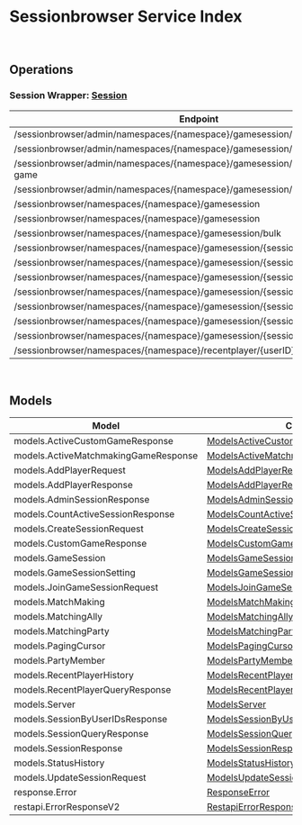 # Sessionbrowser Service Index

&nbsp;  

## Operations

### Session Wrapper:  [Session](../AccelByte.Sdk/Api/Sessionbrowser/Wrapper/Session.cs)
| Endpoint | Method | ID | Class |
|---|---|---|---|
| /sessionbrowser/admin/namespaces/{namespace}/gamesession/active/count | GET | GetTotalActiveSession | [GetTotalActiveSession](../AccelByte.Sdk/Api/Sessionbrowser/Operation//GetTotalActiveSession.cs) |
| /sessionbrowser/admin/namespaces/{namespace}/gamesession/active/custom-game | GET | GetActiveCustomGameSessions | [GetActiveCustomGameSessions](../AccelByte.Sdk/Api/Sessionbrowser/Operation//GetActiveCustomGameSessions.cs) |
| /sessionbrowser/admin/namespaces/{namespace}/gamesession/active/matchmaking-game | GET | GetActiveMatchmakingGameSessions | [GetActiveMatchmakingGameSessions](../AccelByte.Sdk/Api/Sessionbrowser/Operation//GetActiveMatchmakingGameSessions.cs) |
| /sessionbrowser/admin/namespaces/{namespace}/gamesession/{sessionID} | GET | AdminGetSession | [AdminGetSession](../AccelByte.Sdk/Api/Sessionbrowser/Operation//AdminGetSession.cs) |
| /sessionbrowser/namespaces/{namespace}/gamesession | GET | QuerySession | [QuerySession](../AccelByte.Sdk/Api/Sessionbrowser/Operation//QuerySession.cs) |
| /sessionbrowser/namespaces/{namespace}/gamesession | POST | CreateSession | [CreateSession](../AccelByte.Sdk/Api/Sessionbrowser/Operation//CreateSession.cs) |
| /sessionbrowser/namespaces/{namespace}/gamesession/bulk | GET | GetSessionByUserIDs | [GetSessionByUserIDs](../AccelByte.Sdk/Api/Sessionbrowser/Operation//GetSessionByUserIDs.cs) |
| /sessionbrowser/namespaces/{namespace}/gamesession/{sessionID} | GET | GetSession | [GetSession](../AccelByte.Sdk/Api/Sessionbrowser/Operation//GetSession.cs) |
| /sessionbrowser/namespaces/{namespace}/gamesession/{sessionID} | PUT | UpdateSession | [UpdateSession](../AccelByte.Sdk/Api/Sessionbrowser/Operation//UpdateSession.cs) |
| /sessionbrowser/namespaces/{namespace}/gamesession/{sessionID} | DELETE | DeleteSession | [DeleteSession](../AccelByte.Sdk/Api/Sessionbrowser/Operation//DeleteSession.cs) |
| /sessionbrowser/namespaces/{namespace}/gamesession/{sessionID}/join | POST | JoinSession | [JoinSession](../AccelByte.Sdk/Api/Sessionbrowser/Operation//JoinSession.cs) |
| /sessionbrowser/namespaces/{namespace}/gamesession/{sessionID}/localds | DELETE | DeleteSessionLocalDS | [DeleteSessionLocalDS](../AccelByte.Sdk/Api/Sessionbrowser/Operation//DeleteSessionLocalDS.cs) |
| /sessionbrowser/namespaces/{namespace}/gamesession/{sessionID}/player | POST | AddPlayerToSession | [AddPlayerToSession](../AccelByte.Sdk/Api/Sessionbrowser/Operation//AddPlayerToSession.cs) |
| /sessionbrowser/namespaces/{namespace}/gamesession/{sessionID}/player/{userID} | DELETE | RemovePlayerFromSession | [RemovePlayerFromSession](../AccelByte.Sdk/Api/Sessionbrowser/Operation//RemovePlayerFromSession.cs) |
| /sessionbrowser/namespaces/{namespace}/recentplayer/{userID} | GET | GetRecentPlayer | [GetRecentPlayer](../AccelByte.Sdk/Api/Sessionbrowser/Operation//GetRecentPlayer.cs) |


&nbsp;  

## Models

| Model | Class |
|---|---|
| models.ActiveCustomGameResponse | [ModelsActiveCustomGameResponse](../AccelByte.Sdk/Api/Sessionbrowser/Model/ModelsActiveCustomGameResponse.cs) |
| models.ActiveMatchmakingGameResponse | [ModelsActiveMatchmakingGameResponse](../AccelByte.Sdk/Api/Sessionbrowser/Model/ModelsActiveMatchmakingGameResponse.cs) |
| models.AddPlayerRequest | [ModelsAddPlayerRequest](../AccelByte.Sdk/Api/Sessionbrowser/Model/ModelsAddPlayerRequest.cs) |
| models.AddPlayerResponse | [ModelsAddPlayerResponse](../AccelByte.Sdk/Api/Sessionbrowser/Model/ModelsAddPlayerResponse.cs) |
| models.AdminSessionResponse | [ModelsAdminSessionResponse](../AccelByte.Sdk/Api/Sessionbrowser/Model/ModelsAdminSessionResponse.cs) |
| models.CountActiveSessionResponse | [ModelsCountActiveSessionResponse](../AccelByte.Sdk/Api/Sessionbrowser/Model/ModelsCountActiveSessionResponse.cs) |
| models.CreateSessionRequest | [ModelsCreateSessionRequest](../AccelByte.Sdk/Api/Sessionbrowser/Model/ModelsCreateSessionRequest.cs) |
| models.CustomGameResponse | [ModelsCustomGameResponse](../AccelByte.Sdk/Api/Sessionbrowser/Model/ModelsCustomGameResponse.cs) |
| models.GameSession | [ModelsGameSession](../AccelByte.Sdk/Api/Sessionbrowser/Model/ModelsGameSession.cs) |
| models.GameSessionSetting | [ModelsGameSessionSetting](../AccelByte.Sdk/Api/Sessionbrowser/Model/ModelsGameSessionSetting.cs) |
| models.JoinGameSessionRequest | [ModelsJoinGameSessionRequest](../AccelByte.Sdk/Api/Sessionbrowser/Model/ModelsJoinGameSessionRequest.cs) |
| models.MatchMaking | [ModelsMatchMaking](../AccelByte.Sdk/Api/Sessionbrowser/Model/ModelsMatchMaking.cs) |
| models.MatchingAlly | [ModelsMatchingAlly](../AccelByte.Sdk/Api/Sessionbrowser/Model/ModelsMatchingAlly.cs) |
| models.MatchingParty | [ModelsMatchingParty](../AccelByte.Sdk/Api/Sessionbrowser/Model/ModelsMatchingParty.cs) |
| models.PagingCursor | [ModelsPagingCursor](../AccelByte.Sdk/Api/Sessionbrowser/Model/ModelsPagingCursor.cs) |
| models.PartyMember | [ModelsPartyMember](../AccelByte.Sdk/Api/Sessionbrowser/Model/ModelsPartyMember.cs) |
| models.RecentPlayerHistory | [ModelsRecentPlayerHistory](../AccelByte.Sdk/Api/Sessionbrowser/Model/ModelsRecentPlayerHistory.cs) |
| models.RecentPlayerQueryResponse | [ModelsRecentPlayerQueryResponse](../AccelByte.Sdk/Api/Sessionbrowser/Model/ModelsRecentPlayerQueryResponse.cs) |
| models.Server | [ModelsServer](../AccelByte.Sdk/Api/Sessionbrowser/Model/ModelsServer.cs) |
| models.SessionByUserIDsResponse | [ModelsSessionByUserIDsResponse](../AccelByte.Sdk/Api/Sessionbrowser/Model/ModelsSessionByUserIDsResponse.cs) |
| models.SessionQueryResponse | [ModelsSessionQueryResponse](../AccelByte.Sdk/Api/Sessionbrowser/Model/ModelsSessionQueryResponse.cs) |
| models.SessionResponse | [ModelsSessionResponse](../AccelByte.Sdk/Api/Sessionbrowser/Model/ModelsSessionResponse.cs) |
| models.StatusHistory | [ModelsStatusHistory](../AccelByte.Sdk/Api/Sessionbrowser/Model/ModelsStatusHistory.cs) |
| models.UpdateSessionRequest | [ModelsUpdateSessionRequest](../AccelByte.Sdk/Api/Sessionbrowser/Model/ModelsUpdateSessionRequest.cs) |
| response.Error | [ResponseError](../AccelByte.Sdk/Api/Sessionbrowser/Model/ResponseError.cs) |
| restapi.ErrorResponseV2 | [RestapiErrorResponseV2](../AccelByte.Sdk/Api/Sessionbrowser/Model/RestapiErrorResponseV2.cs) |
